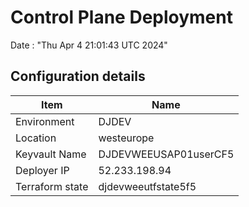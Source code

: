 # Control Plane Deployment #

Date : "Thu Apr  4 21:01:43 UTC 2024"

## Configuration details ##

| Item                    | Name                 |
| ----------------------- | -------------------- |
| Environment             | DJDEV         |
| Location                | westeurope              |
| Keyvault Name           | DJDEVWEEUSAP01userCF5                               |
| Deployer IP             | 52.233.198.94                                       |
| Terraform state         | djdevweeutfstate5f5                        |

